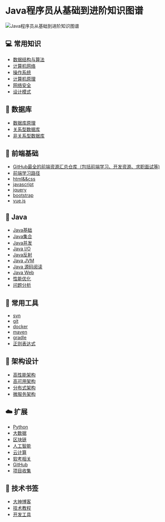&nbsp;&nbsp;

# Java程序员从基础到进阶知识图谱
![Java程序员从基础到进阶知识图谱](http://coderzcr.gitee.io/sensor-java-picture/pictures/Java程序员从基础到进阶知识图谱.png)

## 💻 常用知识
- [数据结构与算法](article/basic/dataStructureAndAlgorithm.md)
- [计算机网络](article/basic/network.md)
- [操作系统]()
- [计算机原理](article/basic/principlesOfComputer.md)
- [网络安全]()
- [设计模式]()

## 💾 数据库

- [数据库原理]()
- [关系型数据库]()
- [非关系型数据库]()

## 🎦 前端基础

- [GitHub最全的前端资源汇总仓库（包括前端学习、开发资源、求职面试等)](https://github.com/helloqingfeng/Awsome-Front-End-learning-resource)
- [前端学习路径](https://zhuanlan.zhihu.com/p/21935921)
- [html&&css](article/front/htmlandcss.md)
- [javascript](article/front/javascript.md)
- [jquery](article/front/jquery.md)
- [bootstrap](article/front/bootstrap.md)
- [vue.js](article/front/vue.js.md)


## 🎨 Java
- [Java基础]()
- [Java集合]()
- [Java并发]()
- [Java I/O]()
- [Java反射]()
- [Java JVM]()
- [Java 源码阅读]()
- [Java Web]()
- [性能优化]()
- [问题分析]()

## 💼 常用工具
- [svn]()
- [git]()
- [docker]()
- [maven]()
- [gradle]()
- [正则表达式](article/tools/regex.md)

## 📖 架构设计
- [高性能架构]()
- [高可用架构]()
- [分布式架构]()
- [微服务架构]()

## ☁️ 扩展
- [Python]()
- [大数据]()
- [区块链]()
- [人工智能]()
- [云计算]()
- [软考相关]()
- [GitHub]()
- [项目收集]()


## 📙 技术书签
- [大神博客](article/bookmark/大神博客.md)
- [技术教程](article/bookmark/技术教程.md)
- [开发工具](article/bookmark/开发工具.md)

